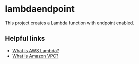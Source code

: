 # lambdaendpoint

This project creates a Lambda function with endpoint enabled.

## Helpful links

- [What is AWS Lambda?][1]
- [What is Amazon VPC?][2]

[1]: https://docs.aws.amazon.com/lambda/latest/dg/welcome.html
[2]: https://docs.aws.amazon.com/vpc/latest/userguide/what-is-amazon-vpc.html